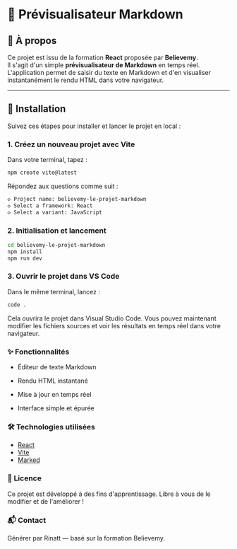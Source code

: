 # 📘 Prévisualisateur Markdown

## 🎯 À propos

Ce projet est issu de la formation **React** proposée par **Believemy**.  
Il s'agit d'un simple **prévisualisateur de Markdown** en temps réel.  
L'application permet de saisir du texte en Markdown et d'en visualiser instantanément le rendu HTML dans votre navigateur.

---

## 🚀 Installation

Suivez ces étapes pour installer et lancer le projet en local :

### 1. Créez un nouveau projet avec Vite

Dans votre terminal, tapez :

```bash
npm create vite@latest
```

Répondez aux questions comme suit :

```bash
◇ Project name: believemy-le-projet-markdown
◇ Select a framework: React
◇ Select a variant: JavaScript
```

### 2. Initialisation et lancement

```bash
cd believemy-le-projet-markdown
npm install
npm run dev
```

### 3. Ouvrir le projet dans VS Code

Dans le même terminal, lancez :

```bash
code .
```

Cela ouvrira le projet dans Visual Studio Code. Vous pouvez maintenant modifier les fichiers sources et voir les résultats en temps réel dans votre navigateur.

### ✨ Fonctionnalités

- Éditeur de texte Markdown

- Rendu HTML instantané

- Mise à jour en temps réel

- Interface simple et épurée

### 🛠️ Technologies utilisées

- [React](https://react.dev/)
- [Vite](https://vite.dev/)
- [Marked](https://github.com/sibiraj-s/marked-react)

### 📄 Licence

Ce projet est développé à des fins d'apprentissage. Libre à vous de le modifier et de l'améliorer !

### 📬 Contact

Générer par Rinatt — basé sur la formation Believemy.

